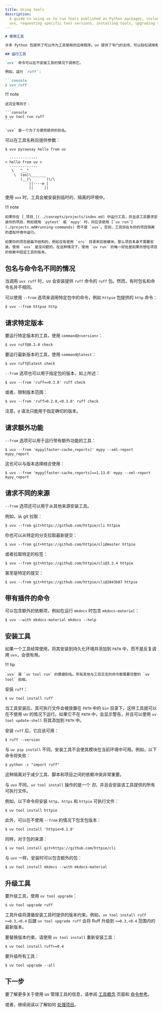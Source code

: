 ```yaml
---
title: Using tools
description:
  A guide to using uv to run tools published as Python packages, including one-off invocations with
  uvx, requesting specific tool versions, installing tools, upgrading tools, and more.
---
```


```md docs/guides/tools.md (8-245)
# 使用工具

许多 Python 包提供了可以作为工具使用的应用程序。uv 提供了专门的支持，可以轻松调用和安装这些工具。

## 运行工具

`uvx` 命令可以在不安装工具的情况下调用它。

例如，运行 `ruff`：

```console
$ uvx ruff
```

!!! note

    这完全等同于：

    ```console
    $ uv tool run ruff
    ```

    `uvx` 是一个为了方便而提供的别名。

可以在工具名称后提供参数：

```console
$ uvx pycowsay hello from uv

  -------------
< hello from uv >
  -------------
   \   ^__^
    \  (oo)\_______
       (__)\       )\/\
           ||----w |
           ||     ||

```

使用 `uvx` 时，工具会被安装到临时的、隔离的环境中。

!!! note

    如果你在 [_项目_](../concepts/projects/index.md) 中运行工具，并且该工具要求安装你的项目，例如使用 `pytest` 或 `mypy` 时，你应该使用 [`uv run`](./projects.md#running-commands) 而不是 `uvx`。否则，工具将在与你的项目隔离的虚拟环境中运行。

    如果你的项目是扁平结构的，例如没有使用 `src` 目录来存放模块，那么项目本身不需要安装，使用 `uvx` 是没问题的。在这种情况下，使用 `uv run` 的唯一好处是如果你想在项目的依赖中固定工具的版本。

## 包名与命令名不同的情况

当调用 `uvx ruff` 时，uv 会安装提供 `ruff` 命令的 `ruff` 包。然而，有时包名和命令名并不相同。

可以使用 `--from` 选项来调用特定包中的命令，例如 `httpie` 包提供的 `http` 命令：

```console
$ uvx --from httpie http
```

## 请求特定版本

要运行特定版本的工具，使用 `command@<version>`：

```console
$ uvx ruff@0.3.0 check
```

要运行最新版本的工具，使用 `command@latest`：

```console
$ uvx ruff@latest check
```

`--from` 选项也可以用于指定包的版本，如上所述：

```console
$ uvx --from 'ruff==0.3.0' ruff check
```

或者，限制版本范围：

```console
$ uvx --from 'ruff>0.2.0,<0.3.0' ruff check
```

注意，`@` 语法只能用于指定确切的版本。

## 请求额外功能

`--from` 选项可以用于运行带有额外功能的工具：

```console
$ uvx --from 'mypy[faster-cache,reports]' mypy --xml-report mypy_report
```

这也可以与版本选择结合使用：

```console
$ uvx --from 'mypy[faster-cache,reports]==1.13.0' mypy --xml-report mypy_report
```

## 请求不同的来源

`--from` 选项还可以用于从其他来源安装工具。

例如，从 git 拉取：

```console
$ uvx --from git+https://github.com/httpie/cli httpie
```

你也可以从特定的分支拉取最新提交：

```console
$ uvx --from git+https://github.com/httpie/cli@master httpie
```

或者拉取特定的标签：

```console
$ uvx --from git+https://github.com/httpie/cli@3.2.4 httpie
```

甚至是特定的提交：

```console
$ uvx --from git+https://github.com/httpie/cli@2843b87 httpie
```

## 带有插件的命令

可以包含额外的依赖项，例如在运行 `mkdocs` 时包含 `mkdocs-material`：

```console
$ uvx --with mkdocs-material mkdocs --help
```

## 安装工具

如果一个工具经常使用，将其安装到持久化环境并添加到 `PATH` 中，而不是反复调用 `uvx`，会很有用。

!!! tip

    `uvx` 是 `uv tool run` 的便捷别名。所有其他与工具交互的命令都需要完整的 `uv tool` 前缀。

安装 `ruff`：

```console
$ uv tool install ruff
```

当工具安装后，其可执行文件会被放置在 `PATH` 中的 `bin` 目录下，这样工具就可以在不使用 uv 的情况下运行。如果它不在 `PATH` 中，会显示警告，并且可以使用 `uv tool update-shell` 将其添加到 `PATH` 中。

安装 `ruff` 后，它应该可用：

```console
$ ruff --version
```

与 `uv pip install` 不同，安装工具不会使其模块在当前环境中可用。例如，以下命令将失败：

```console
$ python -c "import ruff"
```

这种隔离对于减少工具、脚本和项目之间的依赖冲突非常重要。

与 `uvx` 不同，`uv tool install` 操作的是一个 _包_，并且会安装该工具提供的所有可执行文件。

例如，以下命令将安装 `http`、`https` 和 `httpie` 可执行文件：

```console
$ uv tool install httpie
```

此外，可以在不使用 `--from` 的情况下包含包版本：

```console
$ uv tool install 'httpie>0.1.0'
```

同样，对于包的来源：

```console
$ uv tool install git+https://github.com/httpie/cli
```

与 `uvx` 一样，安装时可以包含额外的包：

```console
$ uv tool install mkdocs --with mkdocs-material
```

## 升级工具

要升级工具，使用 `uv tool upgrade`：

```console
$ uv tool upgrade ruff
```

工具升级将遵循安装工具时提供的版本约束。例如，`uv tool install ruff >=0.3,<0.4` 后跟 `uv tool upgrade ruff` 会将 Ruff 升级到 `>=0.3,<0.4` 范围内的最新版本。

要替换版本约束，请使用 `uv tool install` 重新安装工具：

```console
$ uv tool install ruff>=0.4
```

要升级所有工具：

```console
$ uv tool upgrade --all
```

## 下一步

要了解更多关于使用 uv 管理工具的信息，请参阅 [工具概念](../concepts/tools.md) 页面和 [命令参考](../reference/cli.md#uv-tool)。

或者，继续阅读以了解如何 [处理项目](./projects.md)。
```
